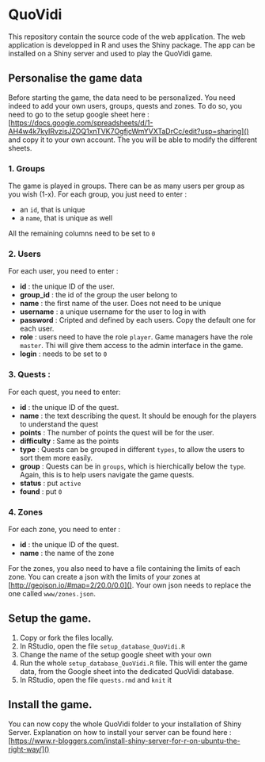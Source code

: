 # QuoVidi
This repository contain the source code of the web application. The web application is developped in R and uses the Shiny package. The app can be installed on a Shiny server and used to play the QuoVidi game. 


## Personalise the game data
Before starting the game, the data need to be personalized. You need indeed to add your own users, groups, quests and zones.  To do so, you need to go to the setup google sheet here : [https://docs.google.com/spreadsheets/d/1-AH4w4k7kyIRvzisJZOQ1xnTVK7OgfjcWmYVXTaDrCc/edit?usp=sharing]() and copy it to your own account. The  you will be able to modify the different sheets. 

### 1. Groups

The game is played in groups. There can be as many users per group as you wish (1-x). For each group, you just need to enter : 
- an `id`, that is unique
- a `name`, that is unique as well

All the remaining columns need to be set to `0`

### 2. Users

For each user, you need to enter : 

- **id** : the unique ID of the user. 
- **group_id** : the id of the group the user belong to
- **name** : the first name of the user. Does not need to be unique
- **username** : a unique username for the user to log in with
- **password** : Cripted and defined by each users. Copy the default one for each user. 
- **role** : users need to have the role `player`. Game managers have the role `master`. Thi will give them access to the admin interface in the game. 
- **login** : needs to be set to `0`

### 3. Quests : 

For each quest, you need to enter:

- **id** : the unique ID of the quest.
- **name** : the text describing the quest. It should be enough for the players to understand the quest
- **points** : The number of points the quest will be for the user. 
- **difficulty** : Same as the points
- **type** : Quests can be grouped in different `types`, to allow the users to sort them more easily. 
- **group** : Quests can be in `groups`, which is hierchically below the `type`. Again, this is to help users navigate the game quests. 
- **status** : put `active`
- **found** : put `0`


### 4. Zones 

For each zone, you need to enter : 

- **id** : the unique ID of the quest.
- **name** : the name of the zone

For the zones, you also need to have a file containing the limits of each zone. You can create a json with the limits of your zones at [http://geojson.io/#map=2/20.0/0.0](). Your own json needs to replace the one called `www/zones.json`.


## Setup the game. 

1. Copy or fork the files locally. 
4. In RStudio, open the file `setup_database_QuoVidi.R`
5. Change the name of the setup google sheet with your own 
6. Run the whole `setup_database_QuoVidi.R` file. This will enter the game data, from the Google sheet into the dedicated QuoVidi database. 
7. In RStudio, open the file `quests.rmd` and `knit` it


## Install the game. 

You can now copy the whole QuoVidi folder to your installation of Shiny Server. Explanation on how to install your server can be found here : [https://www.r-bloggers.com/install-shiny-server-for-r-on-ubuntu-the-right-way/]() 





